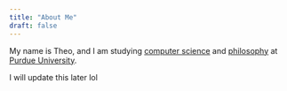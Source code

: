 ```yaml
---
title: "About Me"
draft: false
---
```


My name is Theo, and I am studying [computer science](https://catalog.purdue.edu/preview_program.php?catoid=14&poid=18776)
and [philosophy](https://catalog.purdue.edu/preview_program.php?catoid=14&poid=18803) at [Purdue University](https://www.purdue.edu/).

I will update this later lol
